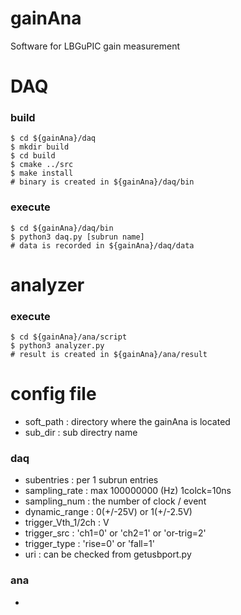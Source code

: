 # gainAna
Software for LBGuPIC gain measurement

# DAQ
### build
```
$ cd ${gainAna}/daq
$ mkdir build
$ cd build
$ cmake ../src
$ make install
# binary is created in ${gainAna}/daq/bin
```
### execute
```
$ cd ${gainAna}/daq/bin
$ python3 daq.py [subrun name]
# data is recorded in ${gainAna}/daq/data
```

# analyzer
### execute
```
$ cd ${gainAna}/ana/script
$ python3 analyzer.py
# result is created in ${gainAna}/ana/result
```
# config file
- soft_path : directory where the gainAna is located
- sub_dir   : sub directry name

### daq
- subentries    : per 1 subrun entries
- sampling_rate : max 100000000 (Hz) 1colck=10ns
- sampling_num  : the number of clock / event
- dynamic_range : 0(+/-25V) or 1(+/-2.5V)
- trigger_Vth_1/2ch : V
- trigger_src       : 'ch1=0' or 'ch2=1' or 'or-trig=2'
- trigger_type      : 'rise=0' or 'fall=1'
- uri               : can be checked from getusbport.py

### ana
- 